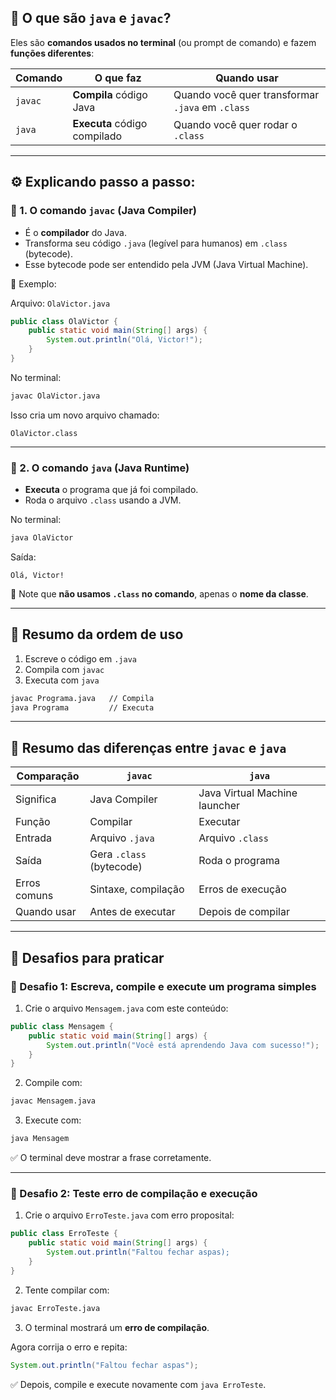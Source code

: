 ## 🧠 O que são `java` e `javac`?

Eles são **comandos usados no terminal** (ou prompt de comando) e fazem **funções diferentes**:

| Comando | O que faz                    | Quando usar                                      |
| ------- | ---------------------------- | ------------------------------------------------ |
| `javac` | **Compila** código Java      | Quando você quer transformar `.java` em `.class` |
| `java`  | **Executa** código compilado | Quando você quer rodar o `.class`                |

---

## ⚙️ Explicando passo a passo:

### 📌 1. O comando `javac` (Java Compiler)

* É o **compilador** do Java.
* Transforma seu código `.java` (legível para humanos) em `.class` (bytecode).
* Esse bytecode pode ser entendido pela JVM (Java Virtual Machine).

🧪 Exemplo:

Arquivo: `OlaVictor.java`

```java
public class OlaVictor {
    public static void main(String[] args) {
        System.out.println("Olá, Victor!");
    }
}
```

No terminal:

```bash
javac OlaVictor.java
```

Isso cria um novo arquivo chamado:

```
OlaVictor.class
```

---

### 📌 2. O comando `java` (Java Runtime)

* **Executa** o programa que já foi compilado.
* Roda o arquivo `.class` usando a JVM.

No terminal:

```bash
java OlaVictor
```

Saída:

```
Olá, Victor!
```

🔎 Note que **não usamos `.class` no comando**, apenas o **nome da classe**.

---

## 🔄 Resumo da ordem de uso

1. Escreve o código em `.java`
2. Compila com `javac`
3. Executa com `java`

```bash
javac Programa.java   // Compila
java Programa         // Executa
```

---

## 📌 Resumo das diferenças entre `javac` e `java`

| Comparação   | `javac`                  | `java`                        |
| ------------ | ------------------------ | ----------------------------- |
| Significa    | Java Compiler            | Java Virtual Machine launcher |
| Função       | Compilar                 | Executar                      |
| Entrada      | Arquivo `.java`          | Arquivo `.class`              |
| Saída        | Gera `.class` (bytecode) | Roda o programa               |
| Erros comuns | Sintaxe, compilação      | Erros de execução             |
| Quando usar  | Antes de executar        | Depois de compilar            |

---

## 🎯 Desafios para praticar

### 🔹 Desafio 1: Escreva, compile e execute um programa simples

1. Crie o arquivo `Mensagem.java` com este conteúdo:

```java
public class Mensagem {
    public static void main(String[] args) {
        System.out.println("Você está aprendendo Java com sucesso!");
    }
}
```

2. Compile com:

```bash
javac Mensagem.java
```

3. Execute com:

```bash
java Mensagem
```

✅ O terminal deve mostrar a frase corretamente.

---

### 🔹 Desafio 2: Teste erro de compilação e execução

1. Crie o arquivo `ErroTeste.java` com erro proposital:

```java
public class ErroTeste {
    public static void main(String[] args) {
        System.out.println("Faltou fechar aspas);
    }
}
```

2. Tente compilar com:

```bash
javac ErroTeste.java
```

3. O terminal mostrará um **erro de compilação**.

Agora corrija o erro e repita:

```java
System.out.println("Faltou fechar aspas");
```

✅ Depois, compile e execute novamente com `java ErroTeste`.

